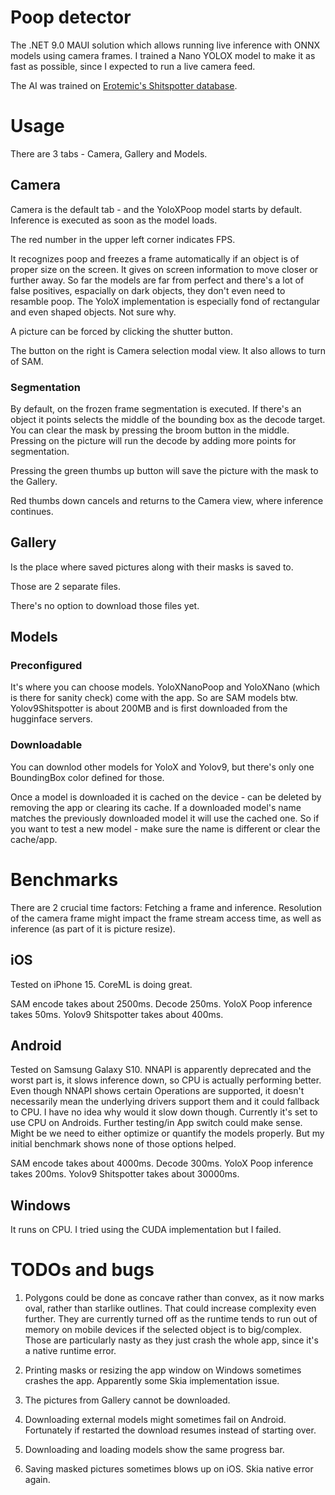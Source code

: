 # Poop detector

The .NET 9.0 MAUI solution which allows running live inference with ONNX models using camera frames.
I trained a Nano YOLOX model to make it as fast as possible, since I expected to run a live camera feed.

The AI was trained on [Erotemic's Shitspotter database](https://github.com/Erotemic/shitspotter).

# Usage

There are 3 tabs - Camera, Gallery and Models.

## Camera
Camera is the default tab - and the YoloXPoop model starts by default. Inference is executed as soon as the model loads.

The red number in the upper left corner indicates FPS.

It recognizes poop and freezes a frame automatically if an object is of proper size on the screen. It gives on screen information to move closer or further away.
So far the models are far from perfect and there's a lot of false positives, espacially on dark objects, they don't even need to resamble poop. The YoloX implementation is especially fond of rectangular and even shaped objects. Not sure why.

A picture can be forced by clicking the shutter button.

The button on the right is Camera selection modal view. It also allows to turn of SAM.

### Segmentation

By default, on the frozen frame segmentation is executed. If there's an object it points selects the middle of the bounding box as the decode target. You can clear the mask by pressing the broom button in the middle. Pressing on the picture will run the decode by adding more points for segmentation.

Pressing the green thumbs up button will save the picture with the mask to the Gallery.

Red thumbs down cancels and returns to the Camera view, where inference continues.

## Gallery

Is the place where saved pictures along with their masks is saved to.

Those are 2 separate files.

There's no option to download those files yet.

## Models

### Preconfigured
It's where you can choose models.
YoloXNanoPoop and YoloXNano (which is there for sanity check) come with the app. So are SAM models btw.
Yolov9Shitspotter is about 200MB and is first downloaded from the hugginface servers.

### Downloadable
You can downlod other models for YoloX and Yolov9, but there's only one BoundingBox color defined for those.

Once a model is downloaded it is cached on the device - can be deleted by removing the app or clearing its cache.
If a downloaded model's name matches the previously downloaded model it will use the cached one. So if you want to test a new model - make sure the name is different or clear the cache/app.

# Benchmarks

There are 2 crucial time factors: Fetching a frame and inference. Resolution of the camera frame might impact the frame stream access time, as well as inference (as part of it is picture resize).

## iOS

Tested on iPhone 15.
CoreML is doing great.

SAM encode takes about 2500ms. Decode 250ms.
YoloX Poop inference takes 50ms.
Yolov9 Shitspotter takes about 400ms.

## Android

Tested on Samsung Galaxy S10.
NNAPI is apparently deprecated and the worst part is, it slows inference down, so CPU is actually performing better. Even though NNAPI shows certain Operations are supported, it doesn't necessarily mean the underlying drivers support them and it could fallback to CPU. I have no idea why would it slow down though. Currently it's set to use CPU on Androids. Further testing/in App switch could make sense.
Might be we need to either optimize or quantify the models properly. But my initial benchmark shows none of those options helped.

SAM encode takes about 4000ms. Decode 300ms.
YoloX Poop inference takes 200ms.
Yolov9 Shitspotter takes about 30000ms.

## Windows

It runs on CPU. I tried using the CUDA implementation but I failed.

# TODOs and bugs

1. Polygons could be done as concave rather than convex, as it now marks oval, rather than starlike outlines. That could increase complexity even further.
They are currently turned off as the runtime tends to run out of memory on mobile devices if the selected object is to big/complex. 
Those are particularly nasty as they just crash the whole app, since it's a native runtime error.

2. Printing masks or resizing the app window on Windows sometimes crashes the app. Apparently some Skia implementation issue.

3. The pictures from Gallery cannot be downloaded.

4. Downloading external models might sometimes fail on Android. Fortunately if restarted the download resumes instead of starting over.

5. Downloading and loading models show the same progress bar.

6. Saving masked pictures sometimes blows up on iOS. Skia native error again.
